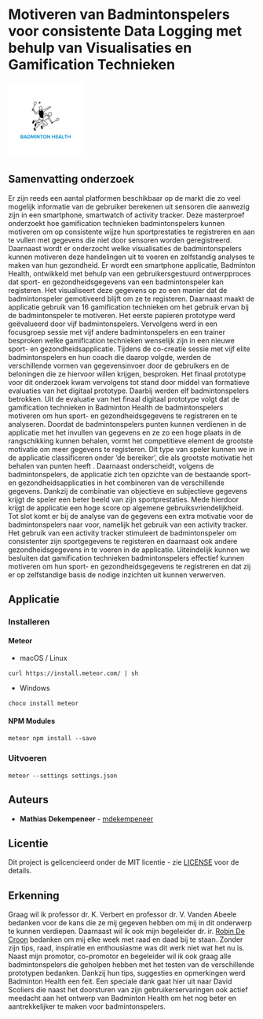 # Motiveren van Badmintonspelers voor consistente Data Logging met behulp van Visualisaties en Gamification Technieken
![logo](logo.png)
## Samenvatting onderzoek
Er zijn reeds een aantal platformen beschikbaar op de markt die zo veel mogelijk informatie van de gebruiker berekenen uit sensoren die aanwezig zijn in een smartphone, smartwatch of activity tracker. Deze masterproef onderzoekt hoe gamification technieken badmintonspelers kunnen motiveren om op consistente wijze hun sportprestaties te registreren en aan te vullen met gegevens die niet door sensoren worden geregistreerd. Daarnaast wordt er onderzocht welke visualisaties de badmintonspelers kunnen motiveren deze handelingen uit te voeren en zelfstandig analyses te maken van hun gezondheid.
Er wordt een smartphone applicatie, Badminton Health, ontwikkeld met behulp van een gebruikersgestuurd ontwerpproces dat sport- en gezondheidsgegevens van een badmintonspeler kan registeren. Het visualiseert deze gegevens op zo een manier dat de badmintonspeler gemotiveerd blijft om ze te registeren. Daarnaast maakt de applicatie gebruik van 16 gamification technieken om het gebruik ervan bij de badmintonspeler te motiveren.
Het eerste papieren prototype werd geëvalueerd door vijf badmintonspelers. Vervolgens werd in een focusgroep sessie met vijf andere badmintonspelers en een trainer besproken welke gamification technieken wenselijk zijn in een nieuwe sport- en gezondheidsapplicatie. Tijdens de co-creatie sessie met vijf elite badmintonspelers en hun coach die daarop volgde, werden de verschillende vormen van gegevensinvoer door de gebruikers en de beloningen die ze hiervoor willen krijgen, besproken. Het finaal prototype voor dit onderzoek kwam vervolgens tot stand door middel van formatieve evaluaties van het digitaal prototype. Daarbij werden elf badmintonspelers betrokken.
Uit de evaluatie van het finaal digitaal prototype volgt dat de gamification technieken in Badminton Health de badmintonspelers motiveren om hun sport- en gezondheidsgegevens te registreren en te analyseren. Doordat de badmintonspelers punten kunnen verdienen in de applicatie met het invullen van gegevens en ze zo een hoge plaats in de rangschikking kunnen behalen, vormt het competitieve element de grootste motivatie om meer gegevens te registeren. Dit type van speler kunnen we in de applicatie classificeren onder ‘de bereiker’, die als grootste motivatie het behalen van punten heeft . Daarnaast onderscheidt, volgens de badmintonspelers, de applicatie zich ten opzichte van de bestaande sport- en gezondheidsapplicaties in het combineren van de verschillende gegevens. Dankzij de combinatie van objectieve en subjectieve gegevens krijgt de speler een beter beeld van zijn sportprestaties. Mede hierdoor krijgt de applicatie een hoge score op algemene gebruiksvriendelijkheid. Tot slot komt er bij de analyse van de gegevens een extra motivatie voor de badmintonspelers naar voor, namelijk het gebruik van een activity tracker. Het gebruik van een activity tracker stimuleert de badmintonspeler om consistenter zijn sportgegevens te registeren en daarnaast ook andere gezondheidsgegevens in te voeren in de applicatie.
Uiteindelijk kunnen we besluiten dat gamification technieken badmintonspelers effectief kunnen motiveren om hun sport- en gezondheidsgegevens te registreren en dat zij er op zelfstandige basis de nodige inzichten uit kunnen verwerven.

## Applicatie
### Installeren
#### Meteor
* macOS / Linux
```
curl https://install.meteor.com/ | sh
```
* Windows
```
choco install meteor
```

#### NPM Modules
```
meteor npm install --save 
```

### Uitvoeren
```
meteor --settings settings.json
```

## Auteurs
* **Mathias Dekempeneer** - [mdekempeneer](https://github.com/mdekempeneer)

## Licentie
Dit project is gelicencieerd onder de MIT licentie - zie [LICENSE](LICENSE) voor de details.

## Erkenning
Graag wil ik professor dr. K. Verbert en professor dr. V. Vanden Abeele bedanken voor de kans die ze mij gegeven hebben om mij in dit onderwerp te kunnen verdiepen. Daarnaast wil ik ook mijn begeleider dr. ir. [Robin De Croon](https://github.com/robindecroon) bedanken om mij elke week met raad en daad bij te staan. Zonder zijn tips, raad, inspiratie en enthousiasme was dit werk niet wat het nu is. Naast mijn promotor, co-promotor en begeleider wil ik ook graag alle badmintonspelers die geholpen hebben met het testen van de verschillende prototypen bedanken. Dankzij hun tips, suggesties en opmerkingen werd Badminton Health een feit. Een speciale dank gaat hier uit naar David Scoliers die naast het doorsturen van zijn gebruikerservaringen ook actief meedacht aan het ontwerp van Badminton Health om het nog beter en aantrekkelijker te maken voor badmintonspelers.
